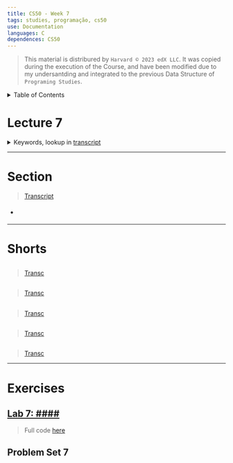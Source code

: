 ```yaml
---
title: CS50 - Week 7
tags: studies, programação, cs50
use: Documentation
languages: C
dependences: CS50
---
```


> This material is distribured by `Harvard © 2023 edX LLC`. It was copied during the execution of the Course, and have been modified due to my undersantding and integrated to the previous Data Structure of `Programing Studies`.

<details> <summary>Table of Contents</summary>

- [](#)

</details>

# Lecture 7

<details>
<summary>Keywords, lookup in <a href="./src/transcripts/lecture7.md">transcript</a></summary>

- ####

</details>



---
# Section 
> [Transcript](./src/transcripts/section7.md)

- ####

---

# Shorts

## #### 
> [Transc](./src/transcripts/shorts7_####.md)

## ####
> [Transc](./src/transcripts/shorts7_####.md)



## ####
> [Transc](./src/transcripts/shorts7_####.md)



## #### 
> [Transc](./src/transcripts/shorts7_####.md)

## ####
> [Transc](./src/transcripts/shorts7_####.md)



---

# Exercises

## [Lab 7: ####](./lab7.md)
> Full code [here](./src/lab7.c)

## Problem Set 7

